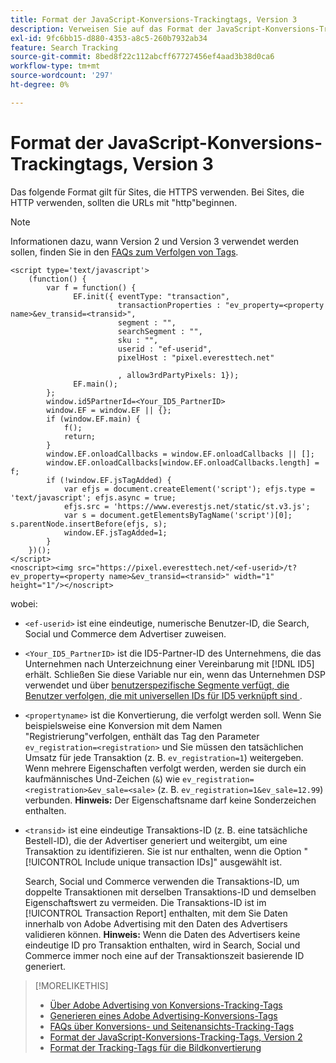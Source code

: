 ```yaml
---
title: Format der JavaScript-Konversions-Trackingtags, Version 3
description: Verweisen Sie auf das Format der JavaScript-Konversions-Trackingtags, Version 3.
exl-id: 9fc6bb15-d880-4353-a8c5-260b7932ab34
feature: Search Tracking
source-git-commit: 8bed8f22c112abcff67727456ef4aad3b38d0ca6
workflow-type: tm+mt
source-wordcount: '297'
ht-degree: 0%

---
```


# Format der JavaScript-Konversions-Trackingtags, Version 3

Das folgende Format gilt für Sites, die HTTPS verwenden. Bei Sites, die HTTP verwenden, sollten die URLs mit &quot;http&quot;beginnen.

>[!NOTE]
>
>Informationen dazu, wann Version 2 und Version 3 verwendet werden sollen, finden Sie in den [FAQs zum Verfolgen von Tags](/help/search-social-commerce/tracking/faqs-conversion-page-view-tracking-tags.md).

```
<script type='text/javascript'>
    (function() {
        var f = function() {
              EF.init({ eventType: "transaction",
                        transactionProperties : "ev_property=<property name>&ev_transid=<transid>",
                        segment : "",
                        searchSegment : "",
                        sku : "",
                        userid : "ef-userid",
                        pixelHost : "pixel.everesttech.net"
                        
                        , allow3rdPartyPixels: 1});
              EF.main();
        };
        window.id5PartnerId=<Your_ID5_PartnerID>
        window.EF = window.EF || {};
        if (window.EF.main) {
            f();
            return;
        }
        window.EF.onloadCallbacks = window.EF.onloadCallbacks || [];
        window.EF.onloadCallbacks[window.EF.onloadCallbacks.length] = f;
        if (!window.EF.jsTagAdded) {
            var efjs = document.createElement('script'); efjs.type = 'text/javascript'; efjs.async = true;
            efjs.src = 'https://www.everestjs.net/static/st.v3.js';
            var s = document.getElementsByTagName('script')[0]; s.parentNode.insertBefore(efjs, s);
            window.EF.jsTagAdded=1;
        }
    })();
</script>
<noscript><img src="https://pixel.everesttech.net/<ef-userid>/t?ev_property=<property name>&ev_transid=<transid>" width="1" height="1"/></noscript>
```

wobei:

* `<ef-userid>` ist eine eindeutige, numerische Benutzer-ID, die Search, Social und Commerce dem Advertiser zuweisen.

* `<Your_ID5_PartnerID>` ist die ID5-Partner-ID des Unternehmens, die das Unternehmen nach Unterzeichnung einer Vereinbarung mit [!DNL ID5] erhält. Schließen Sie diese Variable nur ein, wenn das Unternehmen DSP verwendet und über [benutzerspezifische Segmente verfügt, die Benutzer verfolgen, die mit universellen IDs für ID5 verknüpft sind ](/help/dsp/audiences/universal-ids.md).

* `<propertyname>` ist die Konvertierung, die verfolgt werden soll. Wenn Sie beispielsweise eine Konversion mit dem Namen &quot;Registrierung&quot;verfolgen, enthält das Tag den Parameter `ev_registration=<registration>` und Sie müssen den tatsächlichen Umsatz für jede Transaktion (z. B. `ev_registration=1`) weitergeben. Wenn mehrere Eigenschaften verfolgt werden, werden sie durch ein kaufmännisches Und-Zeichen (`&`) wie `ev_registration=<registration>&ev_sale=<sale>` (z. B. `ev_registration=1&ev_sale=12.99`) verbunden. **Hinweis:** Der Eigenschaftsname darf keine Sonderzeichen enthalten.

* `<transid>` ist eine eindeutige Transaktions-ID (z. B. eine tatsächliche Bestell-ID), die der Advertiser generiert und weitergibt, um eine Transaktion zu identifizieren. Sie ist nur enthalten, wenn die Option &quot;[!UICONTROL Include unique transaction IDs]&quot; ausgewählt ist.

  Search, Social und Commerce verwenden die Transaktions-ID, um doppelte Transaktionen mit derselben Transaktions-ID und demselben Eigenschaftswert zu vermeiden. Die Transaktions-ID ist im [!UICONTROL Transaction Report] enthalten, mit dem Sie Daten innerhalb von Adobe Advertising mit den Daten des Advertisers validieren können. **Hinweis:** Wenn die Daten des Advertisers keine eindeutige ID pro Transaktion enthalten, wird in Search, Social und Commerce immer noch eine auf der Transaktionszeit basierende ID generiert.

<!-- add more links -->

>[!MORELIKETHIS]
>
>* [Über Adobe Advertising von Konversions-Tracking-Tags](/help/search-social-commerce/tracking/conversion-tracking-advertising.md)
>* [Generieren eines Adobe Advertising-Konversions-Tags](/help/search-social-commerce/tools/conversion-tag-generate.md)
>* [FAQs über Konversions- und Seitenansichts-Tracking-Tags](/help/search-social-commerce/tracking/faqs-conversion-page-view-tracking-tags.md)
>* [Format der JavaScript-Konversions-Tracking-Tags, Version 2](format-conversion-tag-jsv2.md)
>* [Format der Tracking-Tags für die Bildkonvertierung](format-conversion-tag-image.md)
